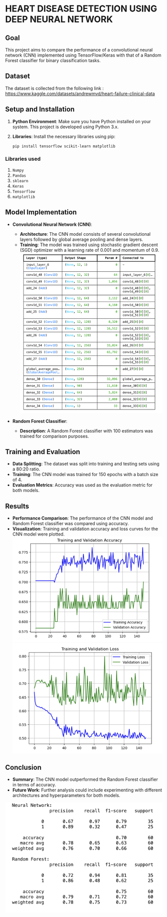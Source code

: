 # HEART DISEASE DETECTION USING DEEP NEURAL NETWORK

## Goal
This project aims to compare the performance of a convolutional neural network (CNN) implemented using TensorFlow/Keras with that of a Random Forest classifier for binary classification tasks.

## Dataset
The dataset is collected from the following link : https://www.kaggle.com/datasets/andrewmvd/heart-failure-clinical-data

## Setup and Installation

1. **Python Environment**: Make sure you have Python installed on your system. This project is developed using Python 3.x.
2. **Libraries**: Install the necessary libraries using pip:

    ```bash
    pip install tensorflow scikit-learn matplotlib
    ```
   
### Libraries used
1. `Numpy`
2. `Pandas`
3. `sklearn`
4. `Keras`
5. `Tensorflow`
6. `matplotlib`


## Model Implementation
- **Convolutional Neural Network (CNN)**:
    - **Architecture**: The CNN model consists of several convolutional layers followed by global average pooling and dense layers.
    - **Training**: The model was trained using stochastic gradient descent (SGD) optimizer with a learning rate of 0.001 and momentum of 0.9.
![Model Summary](summary_model.png)

- **Random Forest Classifier**:
    - **Description**: A Random Forest classifier with 100 estimators was trained for comparison purposes.

## Training and Evaluation
- **Data Splitting**: The dataset was split into training and testing sets using a 80:20 ratio.
- **Training**: The CNN model was trained for 150 epochs with a batch size of 4.
- **Evaluation Metrics**: Accuracy was used as the evaluation metric for both models.

## Results
- **Performance Comparison**: The performance of the CNN model and Random Forest classifier was compared using accuracy.
- **Visualization**: Training and validation accuracy and loss curves for the CNN model were plotted.
![Accuracy graph](plotting_Accuracy.png)
![Loss](plotting_loss.png)

## Conclusion
- **Summary**: The CNN model outperformed the Random Forest classifier in terms of accuracy.
- **Future Work**: Further analysis could include experimenting with different architectures and hyperparameters for both models.

![Metrics](metrics.png)
